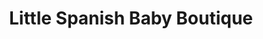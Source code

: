 ---
title: "Little Spanish Baby Boutique"
url: /castleford/little-spanish-baby-boutique/
shop: clothes
---